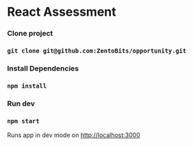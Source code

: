 # React Assessment

### Clone project
### `git clone git@github.com:ZentoBits/opportunity.git`

### Install Dependencies
### `npm install`

### Run dev
### `npm start`
Runs app in dev mode on [http://localhost:3000](http://localhost:3000)
